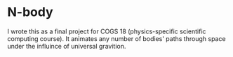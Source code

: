 # N-body

I wrote this as a final project for COGS 18 (physics-specific scientific computing course). It animates any number of bodies' paths through space under the influince of universal gravition. 
